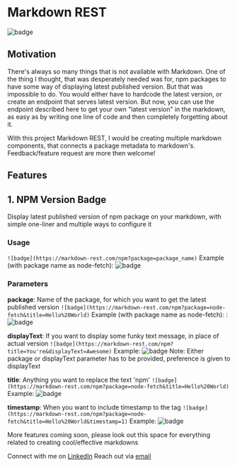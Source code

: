 
# Markdown REST
![badge](https://markdown-rest.com/npm?title=You're&displayText=Awesome)

## Motivation
There's always so many things that is not available with Markdown. One of the thing I thought, that was desperately needed was for, npm packages to have some way of displaying latest published version. But that was impossible to do. You would either have to hardcode the latest version, or create an endpoint that serves latest version. But now, you can use the endpoint described here to get your own "latest version" in the markdown, as easy as by writing one line of code and then completely forgetting about it.

With this project Markdown REST, I would be creating multiple markdown components, that connects a package metadata to markdown's. Feedback/feature request are more then welcome!


## Features
## 1. NPM Version Badge
Display latest published version of npm package on your markdown, with simple one-liner and multiple ways to configure it

### Usage
`![badge](https://markdown-rest.com/npm?package=package_name)`
Example (with package name as node-fetch): 
![badge](https://markdown-rest.com/npm?package=node-fetch)

  
### Parameters
**package**: Name of the package, for which you want to get the latest published version
`![badge](https://markdown-rest.com/npm?package=node-fetch&title=Hello%20World)`
Example (with package name as node-fetch): :
![badge](https://markdown-rest.com/npm?package=node-fetch&title=Hello%20World)

**displayText**: If you want to display some funky text message, in place of actual version
`![badge](https://markdown-rest.com/npm?title=You're&displayText=Awesome)`
Example: 
![badge](https://markdown-rest.com/npm?title=You're&displayText=Wonderful)
Note: Either package or displayText parameter has to be provided, preference is given to displayText

**title**: Anything you want to replace the text 'npm'
`![badge](https://markdown-rest.com/npm?package=node-fetch&title=Hello%20World)`
Example:
![badge](https://markdown-rest.com/npm?package=node-fetch&title=Hello%20World)

**timestamp**: When you want to include timestamp to the tag
`![badge](https://markdown-rest.com/npm?package=node-fetch&title=Hello%20World&timestamp=1)`
Example: 
![badge](https://markdown-rest.com/npm?package=node-fetch&title=Hello%20World&timestamp=1)


More features coming soon, please look out this space for everything related to creating cool/effective markdowns

Connect with me on [LinkedIn](https://www.linkedin.com/in/jodhawat/)
Reach out via [email](mailto:raunakjodhawat@gmail.com)
